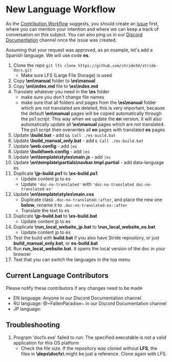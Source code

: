 # New Language Workflow

As the [Contribution Workflow](https://github.com/stride3d/stride-docs/blob/master/GETTINGSTARTED.md#Workflow) suggests, you should create an [issue](https://github.com/stride3d/stride-docs/issues) first, where you can mention your intention and where we can keep a track of conversation on this subject. You can also ping us in our [Discord Documentation](https://discord.com/channels/500285081265635328/500295611581464576) channel once the issue was created.

Assuming that your request was approved, as an example, let's add a Spanish language. We will use code **es**.

1. Clone the repo ```git lfs clone https://github.com/stride3d/stride-docs.git```
   - Make sure LFS (Large File Storage) is used
1. Copy **\en\manual** folder to **\es\manual**
1. Copy **\en\index.md** file to **\es\index.md**
1. Translate whatever you need in the **\es** folder
    - make sure you don't change file names
    - make sure that all folders and pages from the **\es\manual** folder which are not translated are deleted, this is very important, because the default **\en\manual** pages will be copied automatically through the ps1 script. This way when we update the **en** version, it will also automatically update all **\es\manual** pages which are not translated. The ps1 script then overwrites all **en** pages with translated **es** pages
1. Update **\build.bat** - add ```&& Call ./es-build.bat```
1. Update **\build_manual_only.bat** - add ```& Call ./es-build.bat```
1. Update **\web.config** - add ```|es```
1. Update **\build\web.config**  - add ```|es```
1. Update **\en\template\styles\main.js** - add ```|es```
1. Update **\en\template\partials\navbar.tmpl.partial** - add data-language es
1. Duplicate **\jp-build.ps1** to **\es-build.ps1**
    - Update content jp to es
    - Update ```'doc-no-translated'``` with ```'doc-no-translated doc-no-translated-es'```
1. Update **\en\template\styles\main.css**
    - Duplicate class ```.doc-no-translated::after```, and place the new one **below**, rename it to ```.doc-no-translated-es::after```
    - Translate the text to es
1. Duplicate **\jp-build.bat** to **\es-build.bat**
    - Update content jp to es
1. Duplicate **\run_local_website_jp.bat** to **\run_local_website_es.bat**
    - Update content jp to es
1. Test the build with **build.bat** if you also have Stride repository, or just **build_manual_only.bat**, or **es-build.bat**
1. Run **run_local_website.bat**. It opens the local version of the doc in your browser
1. Test that you can switch the languages in the top menu

## Current Language Contributors 

Please notify these contributors if any changes need to be made
- EN language: Anyone in our Discord Documentation channel
- RU language: @\~FallenParadise\~ in our Discord Documentation channel
- JP language:

## Troubleshooting

1. Program 'docfx.exe' failed to run: The specified executable is not a valid application for this OS platform
   - Check the file size. If the repository was cloned without **LFS**, the files in **\\deps\\docfx\\** might be just a reference. Clone again with LFS.
